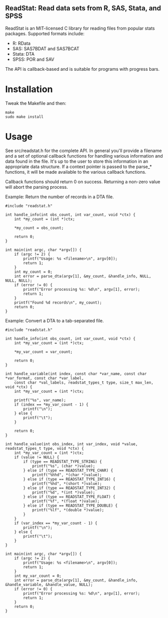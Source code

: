 ReadStat: Read data sets from R, SAS, Stata, and SPSS
--

ReadStat is an MIT-licensed C library for reading files from popular stats
packages. Supported formats include:

* R: RData
* SAS: SAS7BDAT and SAS7BCAT
* Stata: DTA
* SPSS: POR and SAV

The API is callback-based and is suitable for programs with progress bars.


Installation
==

Tweak the Makefile and then:

    make
    sudo make install


Usage
==

See src/readstat.h for the complete API. In general you'll provide a filename
and a set of optional callback functions for handling various information and
data found in the file. It's up to the user to store this information in an
appropriate data structure. If a context pointer is passed to the parse_* functions,
it will be made available to the various callback functions.

Callback functions should return 0 on success. Returning a non-zero value will
abort the parsing process.

Example: Return the number of records in a DTA file.

    #include "readstat.h"

    int handle_info(int obs_count, int var_count, void *ctx) {
        int *my_count = (int *)ctx;

        *my_count = obs_count;

        return 0;
    }

    int main(int argc, char *argv[]) {
        if (argc != 2) {
            printf("Usage: %s <filename>\n", argv[0]);
            return 1;
        }
        int my_count = 0;
        int error = parse_dta(argv[1], &my_count, &handle_info, NULL, NULL, NULL);
        if (error != 0) {
            printf("Error processing %s: %d\n", argv[1], error);
            return 1;
        }
        printf("Found %d records\n", my_count);
        return 0;
    }

Example: Convert a DTA to a tab-separated file.

    #include "readstat.h"

    int handle_info(int obs_count, int var_count, void *ctx) {
        int *my_var_count = (int *)ctx;
        
        *my_var_count = var_count;

        return 0;
    }

    int handle_variable(int index, const char *var_name, const char *var_format, const char *var_label, 
        const char *val_labels, readstat_types_t type, size_t max_len, void *ctx) {
        int *my_var_count = (int *)ctx;

        printf("%s", var_name);
        if (index == *my_var_count - 1) {
            printf("\n");
        } else {
            printf("\t");
        }

        return 0;
    }

    int handle_value(int obs_index, int var_index, void *value, readstat_types_t type, void *ctx) {
        int *my_var_count = (int *)ctx;
        if (value != NULL) {
            if (type == READSTAT_TYPE_STRING) {
                printf("%s", (char *)value);
            } else if (type == READSTAT_TYPE_CHAR) {
                printf("%hhd", *(char *)value);
            } else if (type == READSTAT_TYPE_INT16) {
                printf("%hd", *(short *)value);
            } else if (type == READSTAT_TYPE_INT32) {
                printf("%d", *(int *)value);
            } else if (type == READSTAT_TYPE_FLOAT) {
                printf("%f", *(float *)value);
            } else if (type == READSTAT_TYPE_DOUBLE) {
                printf("%lf", *(double *)value);
            }
        }
        if (var_index == *my_var_count - 1) {
            printf("\n");
        } else {
            printf("\t");
        }
    }

    int main(int argc, char *argv[]) {
        if (argc != 2) {
            printf("Usage: %s <filename>\n", argv[0]);
            return 1;
        }
        int my_var_count = 0;
        int error = parse_dta(argv[1], &my_count, &handle_info, &handle_variable, &handle_value, NULL);
        if (error != 0) {
            printf("Error processing %s: %d\n", argv[1], error);
            return 1;
        }
        return 0;
    }

